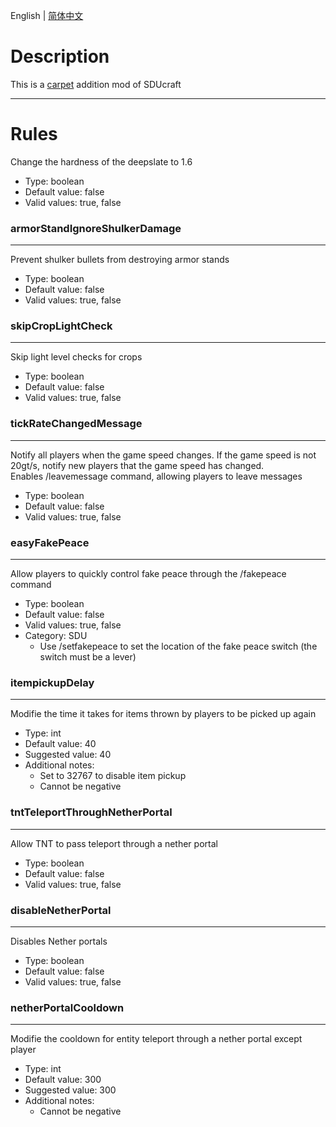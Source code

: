 English | [简体中文](./readme_cn.md)
# Description
This is a [carpet](https://github.com/gnembon/fabric-carpet) addition mod of SDUcraft

----

# Rules

Change the hardness of the deepslate to 1.6
* Type: boolean
* Default value: false
* Valid values: true, false
### armorStandIgnoreShulkerDamage
***  
Prevent shulker bullets from destroying armor stands
* Type: boolean
* Default value: false
* Valid values: true, false
### skipCropLightCheck
***  
Skip light level checks for crops
* Type: boolean
* Default value: false
* Valid values: true, false
### tickRateChangedMessage
***  
Notify all players when the game speed changes. If the game speed is not 20gt/s, notify new players that the game speed has changed.  
Enables /leavemessage command, allowing players to leave messages
* Type: boolean
* Default value: false
* Valid values: true, false
### easyFakePeace
***  
Allow players to quickly control fake peace through the /fakepeace command
* Type: boolean
* Default value: false
* Valid values: true, false
* Category: SDU
    * Use /setfakepeace <dimension> <pos> to set the location of the fake peace switch (the switch must be a lever)
### itempickupDelay
***  
Modifie the time it takes for items thrown by players to be picked up again
* Type: int
* Default value: 40
* Suggested value: 40
* Additional notes:
    * Set to 32767 to disable item pickup
    * Cannot be negative
### tntTeleportThroughNetherPortal
***  
Allow TNT to pass teleport through a nether portal
* Type: boolean
* Default value: false
* Valid values: true, false
### disableNetherPortal
***  
Disables Nether portals
* Type: boolean
* Default value: false
* Valid values: true, false
### netherPortalCooldown
***
Modifie the cooldown for entity teleport through a nether portal except player
* Type: int
* Default value: 300
* Suggested value: 300
* Additional notes:
    * Cannot be negative